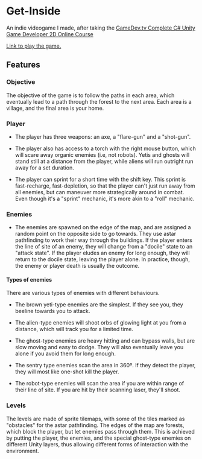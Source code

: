 # Get-Inside
An indie videogame I made, after taking the 
[GameDev.tv Complete C# Unity Game Developer 2D Online Course](https://www.gamedev.tv/p/unity-2d-game-dev-course-2021/?coupon_code=SUMMER)

[Link to play the game.](https://play.unity.com/mg/other/get-inside-finished)

## Features

### Objective

The objective of the game is to follow the paths in each area, which eventually lead to a path through the forest to the next area. Each area is a village,
and the final area is your home.

### Player

- The player has three weapons: an axe, a "flare-gun" and a "shot-gun".

- The player also has access to a torch with the right mouse button, which will scare away organic enemies (i.e, not robots). Yetis and ghosts will stand still 
at a distance from the player, while aliens will run outright run away for a set duration.

- The player can sprint for a short time with the shift key. This sprint is fast-recharge, fast-depletion, so that the player can't just run away from all
enemies, but can maneuver more strategically around in combat. Even though it's a "sprint" mechanic, it's more akin to a "roll" mechanic.



### Enemies
- The enemies are spawned on the edge of the map, and are assigned a random point on the opposite side to go towards. They use astar pathfinding to work their way 
through the buildings. If the player enters the line of site of an enemy, they will change from a "docile" state to an "attack state". If the player eludes
an enemy for long enough, they will return to the docile state, leaving the player alone. In practice, though, the enemy or player death is usually the outcome.

#### Types of enemies

There are various types of enemies with different behaviours.

- The brown yeti-type enemies are the simplest. If they see you, they beeline towards you to attack.

- The alien-type enemies will shoot orbs of glowing light at you from a distance, which will track you for a limited time.

- The ghost-type enemies are heavy hitting and can bypass walls, but are slow moving and easy to dodge. They will also eventually leave you alone if you
avoid them for long enough.

- The sentry type enemies scan the area in 360º. If they detect the player, they will most like one-shot kill the player.

- The robot-type enemies will scan the area if you are within range of their line of site. If you are hit by their scanning laser, they'll shoot.

### Levels

The levels are made of sprite tilemaps, with some of the tiles marked as "obstacles" for the astar pathfinding. The edges of the map are forests, which block 
the player, but let enemies pass through them. This is achieved by putting the player, the enemies, and the special ghost-type enemies on different Unity layers,
thus allowing different forms of interaction with the environment.





